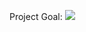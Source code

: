 Project Goal:
![](https://firebasestorage.googleapis.com/v0/b/firescript-577a2.appspot.com/o/imgs%2Fapp%2FMySpaceMyJournel%2FTMLC5kyh-m.png?alt=media&token=04f85f89-1ca4-441c-9607-f90dbb96c801)